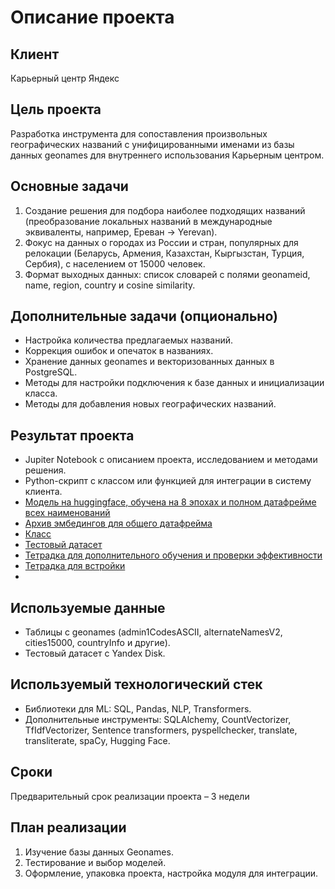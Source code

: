 # Описание проекта

## Клиент
Карьерный центр Яндекс

## Цель проекта
Разработка инструмента для сопоставления произвольных географических названий с унифицированными именами из базы данных geonames для внутреннего использования Карьерным центром.

## Основные задачи
1. Создание решения для подбора наиболее подходящих названий (преобразование локальных названий в международные эквиваленты, например, Ереван -> Yerevan).
2. Фокус на данных о городах из России и стран, популярных для релокации (Беларусь, Армения, Казахстан, Кыргызстан, Турция, Сербия), с населением от 15000 человек.
3. Формат выходных данных: список словарей с полями geonameid, name, region, country и cosine similarity.

## Дополнительные задачи (опционально)
- Настройка количества предлагаемых названий.
- Коррекция ошибок и опечаток в названиях.
- Хранение данных geonames и векторизованных данных в PostgreSQL.
- Методы для настройки подключения к базе данных и инициализации класса.
- Методы для добавления новых географических названий.

## Результат проекта
- Jupiter Notebook с описанием проекта, исследованием и методами решения.
- Python-скрипт с классом или функцией для интеграции в систему клиента.
- [Модель на huggingface, обучена на 8 эпохах и полном датафрейме всех наименований](https://huggingface.co/wasjaip/LaBSE_geonames_v1)
- [Архив эмбедингов для общего датафрейма](https://github.com/wasjaip/Yandex_geo/blob/main/work/emb.rar)
- [Класс](https://github.com/wasjaip/Yandex_geo/blob/main/work/geo_mod.py)
- [Тестовый датасет](https://github.com/wasjaip/Yandex_geo/blob/main/work/geo_test.csv)
- [Тетрадка для дополнительного обучения и проверки эффективности](https://github.com/wasjaip/Yandex_geo/blob/main/work/test_psgl.ipynb)
- [Тетрадка для встройки](https://github.com/wasjaip/Yandex_geo/blob/main/work/user_psgl.ipynb)
- 

## Используемые данные
- Таблицы с geonames (admin1CodesASCII, alternateNamesV2, cities15000, countryInfo и другие).
- Тестовый датасет с Yandex Disk.

## Используемый технологический стек
- Библиотеки для ML: SQL, Pandas, NLP, Transformers.
- Дополнительные инструменты: SQLAlchemy, CountVectorizer, TfIdfVectorizer, Sentence transformers, pyspellchecker, translate, transliterate, spaCy, Hugging Face.

## Сроки
Предварительный срок реализации проекта – 3 недели

## План реализации
1. Изучение базы данных Geonames.
2. Тестирование и выбор моделей.
3. Оформление, упаковка проекта, настройка модуля для интеграции.

